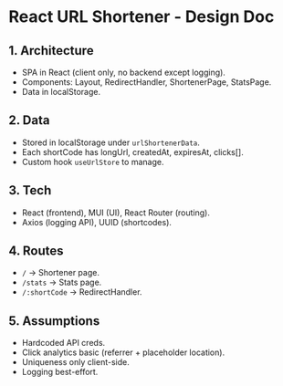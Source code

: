 # React URL Shortener - Design Doc

## 1. Architecture

- SPA in React (client only, no backend except logging).
- Components: Layout, RedirectHandler, ShortenerPage, StatsPage.
- Data in localStorage.

## 2. Data

- Stored in localStorage under `urlShortenerData`.
- Each shortCode has longUrl, createdAt, expiresAt, clicks[].
- Custom hook `useUrlStore` to manage.

## 3. Tech

- React (frontend), MUI (UI), React Router (routing).
- Axios (logging API), UUID (shortcodes).

## 4. Routes

- `/` → Shortener page.
- `/stats` → Stats page.
- `/:shortCode` → RedirectHandler.

## 5. Assumptions

- Hardcoded API creds.
- Click analytics basic (referrer + placeholder location).
- Uniqueness only client-side.
- Logging best-effort.

